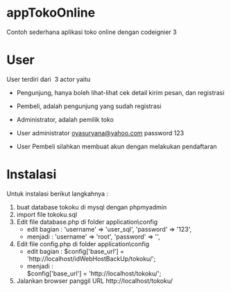 # appTokoOnline
Contoh sederhana aplikasi toko online dengan codeignier 3

# User
User terdiri dari  3 actor yaitu

* Pengunjung, hanya boleh lihat-lihat cek detail kirim pesan, dan registrasi
* Pembeli, adalah pengunjung yang sudah registrasi
* Administrator, adalah pemilik toko

* User administrator oyasuryana@yahoo.com password 123
* User Pembeli silahkan membuat akun dengan melakukan pendaftaran

# Instalasi
Untuk instalasi berikut langkahnya :
1. buat database tokoku di mysql dengan phpmyadmin
2. import file tokoku.sql
3. Edit file database.php di folder application\config
    * edit bagian :
        'username' => 'user_sql',
	    'password' => '123',
    * menjadi :
    	'username' => 'root',
	    'password' => '',    
4. Edit file config.php  di folder application\config
    * edit bagian :
        $config['base_url'] = 'http://localhost/idWebHostBackUp/tokoku/';
    * menjadi :             
        $config['base_url'] = 'http://localhost/tokoku/';
5. Jalankan browser panggil URL http://localhost/tokoku/